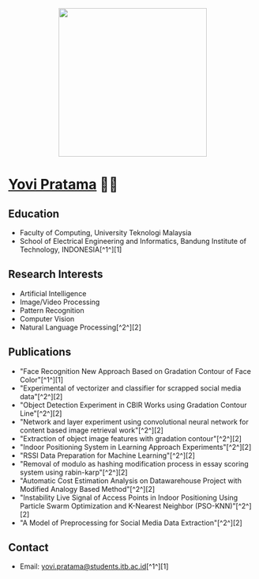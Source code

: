 <div align="center"><img src="https://github.com/drshahizan/learn-github/blob/58085070cec37886e342d361f69339bd6835f5bc/profile/yovipratama/prof.jpeg" width="300" /></div>

# [Yovi Pratama](https://github.com/yovipratama/) 👨‍💻

## Education
- Faculty of Computing, University Teknologi Malaysia
- School of Electrical Engineering and Informatics, Bandung Institute of Technology, INDONESIA[^1^][1]

## Research Interests
- Artificial Intelligence
- Image/Video Processing
- Pattern Recognition
- Computer Vision
- Natural Language Processing[^2^][2]

## Publications
- "Face Recognition New Approach Based on Gradation Contour of Face Color"[^1^][1]
- "Experimental of vectorizer and classifier for scrapped social media data"[^2^][2]
- "Object Detection Experiment in CBIR Works using Gradation Contour Line"[^2^][2]
- "Network and layer experiment using convolutional neural network for content based image retrieval work"[^2^][2]
- "Extraction of object image features with gradation contour"[^2^][2]
- "Indoor Positioning System in Learning Approach Experiments"[^2^][2]
- "RSSI Data Preparation for Machine Learning"[^2^][2]
- "Removal of modulo as hashing modification process in essay scoring system using rabin-karp"[^2^][2]
- "Automatic Cost Estimation Analysis on Datawarehouse Project with Modified Analogy Based Method"[^2^][2]
- "Instability Live Signal of Access Points in Indoor Positioning Using Particle Swarm Optimization and K-Nearest Neighbor (PSO-KNN)"[^2^][2]
- "A Model of Preprocessing for Social Media Data Extraction"[^2^][2]

## Contact
- Email: yovi.pratama@students.itb.ac.id[^1^][1]
